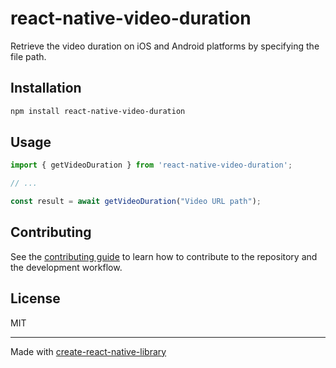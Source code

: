 # react-native-video-duration

Retrieve the video duration on iOS and Android platforms by specifying the file path.

## Installation

```sh
npm install react-native-video-duration
```

## Usage

```js
import { getVideoDuration } from 'react-native-video-duration';

// ...

const result = await getVideoDuration("Video URL path");
```

## Contributing

See the [contributing guide](CONTRIBUTING.md) to learn how to contribute to the repository and the development workflow.

## License

MIT

---

Made with [create-react-native-library](https://github.com/callstack/react-native-builder-bob)
